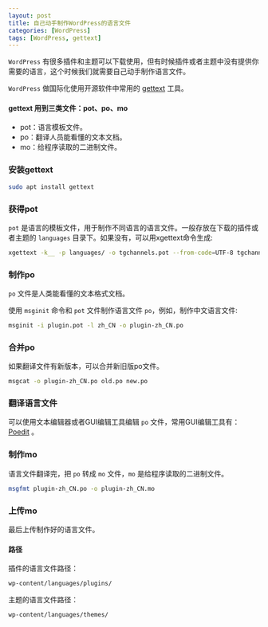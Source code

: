 ```yaml
---
layout: post
title: 自己动手制作WordPress的语言文件
categories: [WordPress]
tags: [WordPress, gettext]
---
```

`WordPress` 有很多插件和主题可以下载使用，但有时候插件或者主题中没有提供你需要的语言，这个时候我们就需要自己动手制作语言文件。

`WordPress` 做国际化使用开源软件中常用的 [gettext](https://www.gnu.org/software/gettext/) 工具。

#### gettext 用到三类文件：pot、po、mo

* pot：语言模板文件。
* po：翻译人员能看懂的文本文档。
* mo：给程序读取的二进制文件。

### 安装gettext

```sh
sudo apt install gettext
```

### 获得pot

`pot` 是语言的模板文件，用于制作不同语言的语言文件。一般存放在下载的插件或者主题的 `languages` 目录下。如果没有，可以用xgettext命令生成:

```sh
xgettext -k__ -p languages/ -o tgchannels.pot --from-code=UTF-8 tgchannels.php
```

### 制作po

`po` 文件是人类能看懂的文本格式文档。

使用 `msginit` 命令和 `pot` 文件制作语言文件 `po`，例如，制作中文语言文件:

```sh
msginit -i plugin.pot -l zh_CN -o plugin-zh_CN.po 
```

### 合并po

如果翻译文件有新版本，可以合并新旧版po文件。

```sh
msgcat -o plugin-zh_CN.po old.po new.po
```

### 翻译语言文件

可以使用文本编辑器或者GUI编辑工具编辑 `po` 文件，常用GUI编辑工具有：[Poedit](https://poedit.net/) 。

### 制作mo

语言文件翻译完，把 `po` 转成 `mo` 文件，`mo` 是给程序读取的二进制文件。

```sh
msgfmt plugin-zh_CN.po -o plugin-zh_CN.mo
```

### 上传mo

最后上传制作好的语言文件。

#### 路径

插件的语言文件路径：

```sh
wp-content/languages/plugins/
```

主题的语言文件路径：

```sh
wp-content/languages/themes/
```

